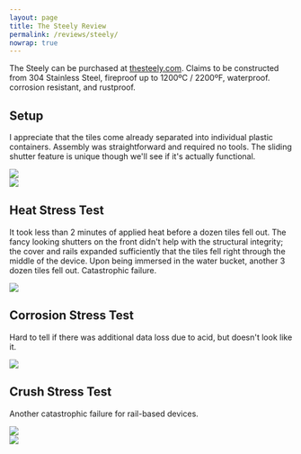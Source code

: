 ```yaml
---
layout: page
title: The Steely Review
permalink: /reviews/steely/
nowrap: true
---
```

The Steely can be purchased at <a href="https://thesteely.com/collections/steely-cold-storage-kits/products/steely-cryptocurrency-cold-storage">thesteely.com</a>. Claims to be constructed from 304 Stainless Steel, fireproof up to 1200ºC / 2200ºF, waterproof. corrosion resistant, and rustproof.

## Setup

I appreciate that the tiles come already separated into individual plastic containers. Assembly was straightforward and required no tools. The sliding shutter feature is unique though we'll see if it's actually functional.

<img src="../../img/devices/steely_new1.jpeg" />
<br/>
<img src="../../img/devices/steely_new2.jpeg" />

## Heat Stress Test

It took less than 2 minutes of applied heat before a dozen tiles fell out. The fancy looking shutters on the front didn't help with the structural integrity; the cover and rails expanded sufficiently that the tiles fell right through the middle of the device. Upon being immersed in the water bucket, another 3 dozen tiles fell out. Catastrophic failure.

<img src="../../img/devices/steely_heat.jpeg" />

## Corrosion Stress Test

Hard to tell if there was additional data loss due to acid, but doesn't look like it.

<img src="../../img/devices/steely_acid.jpeg" />

## Crush Stress Test

Another catastrophic failure for rail-based devices.

<img src="../../img/devices/steely_crush1.jpeg" />
<br/>
<img src="../../img/devices/steely_crush2.jpeg" />
